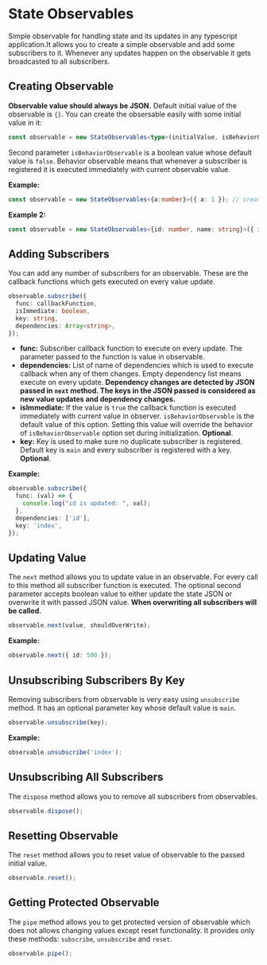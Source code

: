 # State Observables
Simple observable for handling state and its updates in any typescript application.It allows you to create a simple observable and add some subscribers to it. Whenever any updates happen on the observable it gets broadcasted to all subscribers.

## Creating Observable

**Observable value should always be JSON.** Default initial value of the observable is `{}`. You can create the obsersable easily with some initial value in it:

```ts
const observable = new StateObservables<type>(initialValue, isBehaviorObservable);
```

Second parameter `isBehaviorObservable` is a boolean value whose default value is `false`. Behavior observable means that whenever a subscriber is registered it is executed immediately with current observable value.

**Example:**

```ts
const observable = new StateObservables<{a:number}>({ a: 1 }); // creating with initial value
```

**Example 2:**

```ts
const observable = new StateObservables<{id: number, name: string}>({ id: 123, name: 'Amit' }, true); // creating behavior observable with initial value
```

## Adding Subscribers

You can add any number of subscribers for an observable. These are the callback functions which gets executed on every value update.

```ts
observable.subscribe({
  func: callbackFunction,
  isImmediate: boolean,
  key: string,
  dependencies: Array<string>,
});
```

* **func:** Subscriber callback function to execute on every update. The parameter passed to the function is value in observable.
* **dependencies:** List of name of dependencies which is used to execute callback when any of them changes. Empty dependency list means execute on every update. **Dependency changes are detected by JSON passed in `next` method. The keys in the JSON passed is considered as new value updates and dependency changes.**
* **isImmediate:** If the value is `true` the callback function is executed immediately with current value in observer. `isBehaviorObservable` is the default value of this option. Setting this value will override the behavior of `isBehaviorObservable` option set during initialization. **Optional**.
* **key:** Key is used to make sure no duplicate subscriber is registered. Default key is `main` and every subscriber is registered with a key. **Optional**.

**Example:**

```ts
observable.subscribe({
  func: (val) => {
    console.log("id is updated: ", val);
  },
  dependencies: ['id'],
  key: 'index',
});
```

## Updating Value

The `next` method allows you to update value in an observable. For every call to this method all subscriber function is executed. The optional second parameter accepts boolean value to either update the state JSON or overwrite it with passed JSON value. **When overwriting all subscribers will be called.**

```ts
observable.next(value, shouldOverWrite);
```

**Example:**

```ts
observable.next({ id: 500 });
```


## Unsubscribing Subscribers By Key

Removing subscribers from observable is very easy using `unsubscribe` method. It has an optional parameter key whose default value is `main`.

```ts
observable.unsubscribe(key);
```

**Example:**

```ts
observable.unsubscribe('index');
```

## Unsubscribing All Subscribers

The `dispose` method allows you to remove all subscribers from observables.

```ts
observable.dispose();
```

## Resetting Observable

The `reset` method allows you to reset value of observable to the passed initial value.

```ts
observable.reset();
```

## Getting Protected Observable

The `pipe` method allows you to get protected version of observable which does not allows changing values except reset functionality. It provides only these methods: `subscribe`, `unsubscribe` and `reset`.

```ts
observable.pipe();
```
